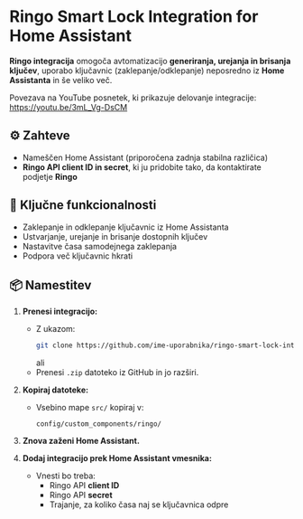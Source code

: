 # Ringo Smart Lock Integration for Home Assistant

**Ringo integracija** omogoča avtomatizacijo **generiranja, urejanja in brisanja ključev**, uporabo ključavnic (zaklepanje/odklepanje) neposredno iz **Home Assistanta** in še veliko več.

Povezava na YouTube posnetek, ki prikazuje delovanje integracije: https://youtu.be/3mL_Vg-DsCM

## ⚙️ Zahteve

- Nameščen Home Assistant (priporočena zadnja stabilna različica)
- **Ringo API client ID in secret**, ki ju pridobite tako, da kontaktirate podjetje **Ringo**

## 🚀 Ključne funkcionalnosti

- Zaklepanje in odklepanje ključavnic iz Home Assistanta
- Ustvarjanje, urejanje in brisanje dostopnih ključev
- Nastavitve časa samodejnega zaklepanja
- Podpora več ključavnic hkrati

## 📦 Namestitev

1. **Prenesi integracijo:**
   - Z ukazom:
     ```bash
     git clone https://github.com/ime-uporabnika/ringo-smart-lock-integration.git
     ```
     ali
   - Prenesi `.zip` datoteko iz GitHub in jo razširi.

2. **Kopiraj datoteke:**
   - Vsebino mape `src/` kopiraj v:
     ```
     config/custom_components/ringo/
     ```

3. **Znova zaženi Home Assistant.**

4. **Dodaj integracijo prek Home Assistant vmesnika:**
   - Vnesti bo treba:
     - Ringo API **client ID**
     - Ringo API **secret**
     - Trajanje, za koliko časa naj se ključavnica odpre

